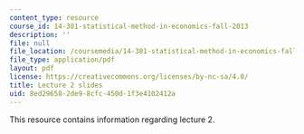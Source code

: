 ```yaml
---
content_type: resource
course_id: 14-381-statistical-method-in-economics-fall-2013
description: ''
file: null
file_location: /coursemedia/14-381-statistical-method-in-economics-fall-2013/8ed296582de98cfc450d1f3e4102412a_MIT14_381F13_lec2.pdf
file_type: application/pdf
layout: pdf
license: https://creativecommons.org/licenses/by-nc-sa/4.0/
title: Lecture 2 slides
uid: 8ed29658-2de9-8cfc-450d-1f3e4102412a
---
```

This resource contains information regarding lecture 2.
